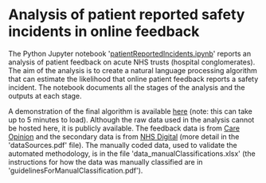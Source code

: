 # Analysis of patient reported safety incidents in online feedback
The Python Jupyter notebook '[patientReportedIncidents.ipynb](https://github.com/473x/safetyIncidents_analysis/blob/main/patientReportedIncidents.ipynb)' reports an analysis of patient feedback on acute NHS trusts (hospital conglomerates). The aim of the analysis is to create a natural language processing algorithm that can estimate the likelihood that online patient feedback reports a safety incident. The notebook documents all the stages of the analysis and the outputs at each stage. 

A demonstration of the final algorithm is available [here](https://tinyurl.com/safetyIncidentsDemo) (note: this can take up to 5 minutes to load). Although the raw data used in the analysis cannot be hosted here, it is publicly available. The feedback data is from [Care Opinion](https://www.careopinion.org.uk/) and the secondary data is from [NHS Digital](https://digital.nhs.uk/) (more detail in the 'dataSources.pdf' file). The manually coded data, used to validate the automated methodology, is in the file 'data_manualClassifications.xlsx' (the instructions for how the data was manually classified are in 'guidelinesForManualClassification.pdf'). 
